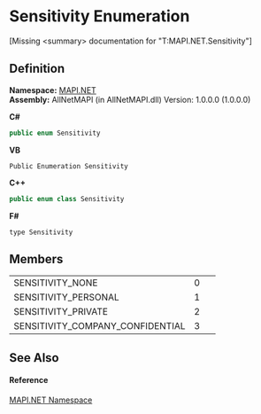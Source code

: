 # Sensitivity Enumeration


\[Missing &lt;summary&gt; documentation for "T:MAPI.NET.Sensitivity"\]



## Definition
**Namespace:** <a href="5bef4637-66f8-16d4-e5f4-4d0da57a1538.md">MAPI.NET</a>  
**Assembly:** AllNetMAPI (in AllNetMAPI.dll) Version: 1.0.0.0 (1.0.0.0)

**C#**
``` C#
public enum Sensitivity
```
**VB**
``` VB
Public Enumeration Sensitivity
```
**C++**
``` C++
public enum class Sensitivity
```
**F#**
``` F#
type Sensitivity
```



## Members
<table>
<tr>
<td>SENSITIVITY_NONE</td>
<td>0</td>
<td> </td></tr>
<tr>
<td>SENSITIVITY_PERSONAL</td>
<td>1</td>
<td> </td></tr>
<tr>
<td>SENSITIVITY_PRIVATE</td>
<td>2</td>
<td> </td></tr>
<tr>
<td>SENSITIVITY_COMPANY_CONFIDENTIAL</td>
<td>3</td>
<td> </td></tr>
</table>

## See Also


#### Reference
<a href="5bef4637-66f8-16d4-e5f4-4d0da57a1538.md">MAPI.NET Namespace</a>  
